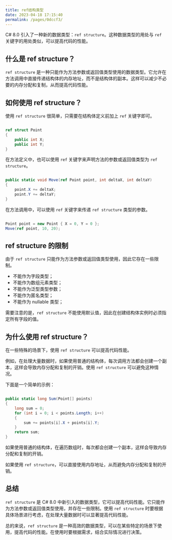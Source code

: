 ```yaml
---
title: ref结构类型
date: 2023-04-18 17:15:40
permalink: /pages/0dccf3/
---
```


C# 8.0 引入了一种新的数据类型：`ref structure`。这种数据类型的用处与 `ref` 关键字的用处类似，可以提高代码的性能。
## 什么是 ref structure？

`ref structure` 是一种只能作为方法参数或返回值类型使用的数据类型。它允许在方法调用中直接传递结构体的内存地址，而不是结构体的副本。这样可以减少不必要的内存分配和复制，从而提高代码性能。
## 如何使用 ref structure？

使用 `ref structure` 很简单，只需要在结构体定义前加上 `ref` 关键字即可。

```csharp

ref struct Point
{
    public int X;
    public int Y;
}
```



在方法定义中，也可以使用 `ref` 关键字来声明方法的参数或返回值类型为 `ref structure`。

```csharp

public static void Move(ref Point point, int deltaX, int deltaY)
{
    point.X += deltaX;
    point.Y += deltaY;
}
```



在方法调用中，可以使用 `ref` 关键字来传递 `ref structure` 类型的参数。

```csharp

Point point = new Point { X = 0, Y = 0 };
Move(ref point, 10, 20);
```


## ref structure 的限制

由于 `ref structure` 只能作为方法参数或返回值类型使用，因此它存在一些限制。
- 不能作为字段类型；
- 不能作为数组元素类型；
- 不能作为泛型类型参数；
- 不能作为匿名类型；
- 不能作为 nullable 类型；

需要注意的是，`ref structure` 不能使用默认值，因此在创建结构体实例时必须指定所有字段的值。
## 为什么使用 ref structure？

在一些特殊的场景下，使用 `ref structure` 可以提高代码性能。

例如，在处理大量数据时，如果使用普通的结构体，每次调用方法都会创建一个副本，这样会导致内存分配和复制的开销。使用 `ref structure` 可以避免这种情况。

下面是一个简单的示例：

```csharp

public static long Sum(Point[] points)
{
    long sum = 0;
    for (int i = 0; i < points.Length; i++)
    {
        sum += points[i].X + points[i].Y;
    }
    return sum;
}
```



如果使用普通的结构体，在遍历数组时，每次都会创建一个副本，这样会导致内存分配和复制的开销。

如果使用 `ref structure`，可以直接使用内存地址，从而避免内存分配和复制的开销。
## 总结

`ref structure` 是 C# 8.0 中新引入的数据类型，它可以提高代码性能。它只能作为方法参数或返回值类型使用，并存在一些限制。使用 `ref structure` 时要根据具体场景进行考虑，在处理大量数据时可以显著提高代码性能。

总的来说，`ref structure` 是一种高效的数据类型，可以在某些特定的场景下使用，提高代码的性能。在使用时要根据需求，结合实际情况进行决策。
